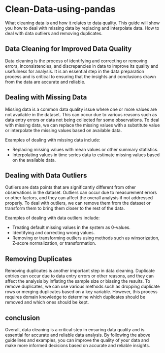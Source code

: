 # Clean-Data-using-pandas
What cleaning data is and how it relates to data quality. This guide will show you how to deal with missing data by replacing and interpolate data. How to deal with data outliers and removing duplicates.

## Data Cleaning for Improved Data Quality

Data cleaning is the process of identifying and correcting or removing errors, inconsistencies, and discrepancies in data to improve its quality and usefulness for analysis. It is an essential step in the data preparation process and is critical to ensuring that the insights and conclusions drawn from the data are accurate and reliable.

## Dealing with Missing Data

Missing data is a common data quality issue where one or more values are not available in the dataset. This can occur due to various reasons such as data entry errors or data not being collected for some observations. To deal with missing data, we can replace the missing values with a substitute value or interpolate the missing values based on available data.

Examples of dealing with missing data include:

* Replacing missing values with mean values or other summary statistics.
* Interpolating values in time series data to estimate missing values based on the available data.

## Dealing with Data Outliers
Outliers are data points that are significantly different from other observations in the dataset. Outliers can occur due to measurement errors or other factors, and they can affect the overall analysis if not addressed properly. To deal with outliers, we can remove them from the dataset or transform them to bring them closer to the rest of the data.

Examples of dealing with data outliers include:

* Treating default missing values in the system as 0-values.
* Identifying and correcting wrong values.
* Removing or transforming outliers using methods such as winsorization, Z-score normalization, or transformation.

## Removing Duplicates

Removing duplicates is another important step in data cleaning. Duplicate entries can occur due to data entry errors or other reasons, and they can affect the analysis by inflating the sample size or biasing the results. To remove duplicates, we can use various methods such as dropping duplicate rows or merging duplicates based on a key variable. However, this process requires domain knowledge to determine which duplicates should be removed and which ones should be kept.

## conclusion

Overall, data cleaning is a critical step in ensuring data quality and is essential for accurate and reliable data analysis. By following the above guidelines and examples, you can improve the quality of your data and make more informed decisions based on accurate and reliable insights.
